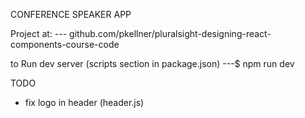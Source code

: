 CONFERENCE SPEAKER APP

Project at:
--- github.com/pkellner/pluralsight-designing-react-components-course-code

to Run dev server (scripts section in package.json)
---$ npm run dev

TODO

- fix logo in header (header.js)
